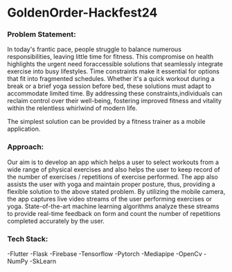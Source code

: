 # GoldenOrder-Hackfest24

### Problem Statement:
In today's frantic pace, people struggle to balance numerous responsibilities, leaving little time for fitness. This compromise on health highlights the urgent need foraccessible solutions that seamlessly integrate exercise into busy lifestyles. Time constraints make it essential for options that fit into fragmented schedules. Whether it's a quick workout during a break or a brief yoga session before bed, these solutions must adapt to accommodate limited time. By addressing these constraints,individuals can reclaim control over their well-being, fostering improved fitness and vitality within the relentless whirlwind of modern life.

The simplest solution can be provided by a fitness trainer as a mobile application.

### Approach: 
Our aim is to develop an app which helps a user to select workouts from a wide range of physical exercises and also helps the user to keep record of the number of exercises / repetitions of exercise performed. The app also assists the user with yoga and maintain proper posture, thus, providing a flexible solution to the above stated problem.
By utilizing the mobile camera, the app captures live video streams of the user performing exercises or yoga. State-of-the-art machine learning algorithms analyze these streams to provide real-time feedback on form and count the number of repetitions completed accurately by the user.

### Tech Stack:

-Flutter
-Flask 
-Firebase
-Tensorflow
-Pytorch
-Mediapipe
-OpenCv
-NumPy
-SkLearn


